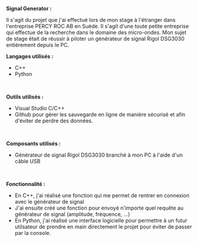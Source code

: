 **Signal Generator :**

Il s'agit du projet que j'ai effectué lors de mon stage à l'étranger dans l'entreprise PERCY ROC AB en Suède. Il s'agit d'une toute petite entreprise qui effectue de la recherche dans le domaine des micro-ondes. 
Mon sujet de stage était de réussir à piloter un générateur de signal Rigol DSG3030 entièrement depuis le PC. 
<br>

**Langages utilisés :**
- C++
- Python
<br>

**Outils utilisés :**
- Visual Studio C/C++ 
- Github pour gérer les sauvegarde en ligne de manière sécurisé et afin d'éviter de perdre des données.
<br>

**Composants utilisés :**
- Générateur de signal Rigol DSG3030 branché à mon PC à l'aide d'un câble USB
<br>

**Fonctionnalité :**
- En C++, j'ai réalisé une fonction qui me permet de rentrer en connexion avec le générateur de signal
- J'ai ensuite créé une fonction pour envoyé n'importe quel requête au générateur de signal (amplitude, fréquence, ...)
- En Python, j'ai réalisé une interface logicielle pour permettre à un futur utilsateur de prendre en main directement le projet pour éviter de passer par la console. 
